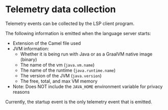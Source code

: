 # Telemetry data collection

Telemetry events can be collected by the LSP client program.

The following information is emitted when the language server starts:

 * Extension of the Camel file used
 * JVM information:
    * Whether it is being run with Java or as a GraalVM native image (binary)
    * The name of the vm (`java.vm.name`)
    * The name of the runtime (`java.runtime.name`)
    * The version of the JVM (`java.version`)
    * The free, total, and max VM memory
 * Note: Does NOT include the `JAVA_HOME` environment variable for privacy reasons

Currently, the startup event is the only telemetry event that is emitted.